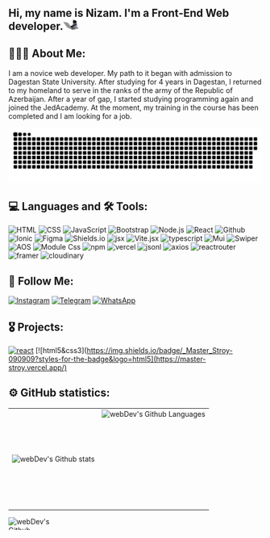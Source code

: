 ## Hi, my name is Nizam. I'm a Front-End Web developer.<img src='./assets/icons/giphy.webp' width='30px'>
<!-- [![Header](https://github.com/NizamSixmetov/NizamSixmetov/blob/main/assets/Shikhmetov_Nizam-removebg-preview-removebg-preview.png)](https://github.com/NizamSixmetov) -->

## 👨🏼‍💻 About Me: 

I am a novice web developer. My path to it began with admission to Dagestan State University. After studying for 4 years in Dagestan, I returned to my homeland to serve in the ranks of the army of the Republic of Azerbaijan. After a year of gap, I started studying programming again and joined the JedAcademy. At the moment, my training in the course has been completed and I am looking for a job.

<p align="center">
 <img width="600" src="./assets/icons/github-snake.svg" alt="snake"/>
</p>

## 💻 Languages and 🛠 Tools:
![HTML](https://img.shields.io/badge/-Html-090909?style=for-the-badge&logo=html5&logoColor=E34F26)
![CSS](https://img.shields.io/badge/-Css-090909?style=for-the-badge&logo=css3&logoColor=1572B6)
![JavaScript](https://img.shields.io/badge/-JavaScript-090909?style=for-the-badge&logo=JavaScript&logoColor=E9D54D)
![Bootstrap](https://img.shields.io/badge/-Bootstrap-090909?style=for-the-badge&logo=bootstrap&logoColor=7952B3)
![Node.js](https://img.shields.io/badge/-Node.js-090909?style=for-the-badge&logo=node.js&logoColor=339933)
![React](https://img.shields.io/badge/-React-090909?style=for-the-badge&logo=react&logoColor=339933)
![Github](https://img.shields.io/badge/-Github-090909?style=for-the-badge&logo=github&logoColor=FFFFF)
![Ionic](https://img.shields.io/badge/-Ionic-090909?style=for-the-badge&logo=ionic)
![Figma](https://img.shields.io/badge/-Figma-090909?style=for-the-badge&logo=figma)
![Shields.io](https://img.shields.io/badge/-Shields.io-090909?style=for-the-badge&logo=shields.io)
![jsx](https://img.shields.io/badge/-jsx-090909?style=for-the-badge&logo=jsx)
![Vite.jsx](https://img.shields.io/badge/-vite-090909?style=for-the-badge&logo=vite)
![typescript](https://img.shields.io/badge/-typescript-090909?style=for-the-badge&logo=typescript&logoColor=3178C6)
![Mui](https://img.shields.io/badge/-mui-090909?style=for-the-badge&logo=mui)
![Swiper](https://img.shields.io/badge/-swiper-090909?style=for-the-badge&logo=swiper&logoColor=6332F6)
![AOS](https://img.shields.io/badge/-aos-090909?style=for-the-badge&logo=dask&logoColor=FC6E6B)
![Module Css](https://img.shields.io/badge/-css_modules-090909?style=for-the-badge&logo=cssmodules&logoColor=fffff)
![npm](https://img.shields.io/badge/-npm-090909?style=for-the-badge&logo=npm)
![vercel](https://img.shields.io/badge/-vercel-090909?style=for-the-badge&logo=vercel&logoColor=9B2321)
![jsonl](https://img.shields.io/badge/-json_server-090909?style=for-the-badge&logo=json&logoColor=007531)
![axios](https://img.shields.io/badge/-axios-090909?style=for-the-badge&logo=axios&logoColor=5A29E4)
![reactrouter](https://img.shields.io/badge/-react_router-090909?style=for-the-badge&logo=reactrouter)
![framer](https://img.shields.io/badge/-framer-090909?style=for-the-badge&logo=framer&logoColor=0055FF)
![cloudinary](https://img.shields.io/badge/-cloudinary-090909?style=for-the-badge&logo=cloudinary&logoColor=3448C5)

## 🤝 Follow Me:
[![Instagram](https://img.shields.io/badge/-Instagram-090909?style=for-the-badge&logo=Instagram)](https://www.instagram.com/shikhmetov_/?igshid=OGQ5ZDc2ODk2ZA%3D%3D)
[![Telegram](https://img.shields.io/badge/-Telegram-090909?style=for-the-badge&logo=Telegram)](https://t.me/shikhmetov)
[![WhatsApp](https://img.shields.io/badge/-WhatsApp-090909?style=for-the-badge&logo=WhatsApp)](https://wa.me/994507530862)

## 🎖️ Projects:
[![react](https://img.shields.io/badge/_Afn_Transport-090909?styles-for-the-badge&logo=react)](https://afn-transport.vercel.app/)
[![html5&css3](https://img.shields.io/badge/_Master_Stroy-090909?styles-for-the-badge&logo=html5](https://master-stroy.vercel.app/)

## ⚙️ GitHub statistics:

<table>
  <tr>
    <td>
      <img align="left" src="https://camo.githubusercontent.com/f6c1da3e78e4568d870a52e1f93766933f2e8139dc6a21d8995c1cbc191c21a7/687474703a2f2f6769746875622d726561646d652d73747265616b2d73746174732e6865726f6b756170702e636f6d3f757365723d4e697a616d5369786d65746f76267468656d653d6461726b266261636b67726f756e643d303030303030" alt="webDev's Github stats" />
    </td>
    <td>
        <img height="195px" align="right" alt="webDev's Github Languages" src="https://github-readme-stats-sigma-five.vercel.app/api/top-langs/?username=NizamSixmetov&layout=compact&theme=vision-friendly-dark" />
    </td>
  </tr>
</table>
<img height="25px" width="90px" align="left" alt="webDev's Github Languages" src="https://api.visitorbadge.io/api/visitors?path=https%3A%2F%2Fgithub.com%2FNizamSixmetov&countColor=%23263759" />


<!-- My personal information -->
